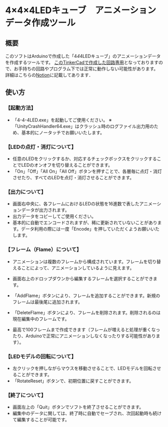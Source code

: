 # 4×4×4LEDキューブ　アニメーションデータ作成ツール

## 概要

このソフトはArduinoで作成した「4*4*4LEDキューブ」のアニメーションデータを作成するツールです。
[このTinkerCadで作成した回路専用](https://www.tinkercad.com/things/1v2cffgrv3x?sharecode=nKlRUbmuaqViyX-ld6ishApYxzf9GstTOkEkcM4kiz8
)となっておりますので、お手持ちの回路やプログラム下では正常に動作しない可能性があります。
詳細はこちらの[Notion](https://nine-bike-e1b.notion.site/4-4-4LED-087fe1912d3c4dfe8a2fc35c10fecf36?pvs=4)に記載してあります．

## 使い方

### 【起動方法】
- 「4-4-4LED.exe」を起動してご使用ください。
※「UnityCrashHandler64.exe」はクラッシュ時のログファイル出力用のため、基本的にノータッチでお願いいたします。

### 【LEDの点灯・消灯について】
- 任意のLEDをクリックするか、対応するチェックボックスをクリックすることでLEDのオンオフを切り替えることができます。
- 「On」「Off」「All On」「All Off」ボタンを押すことで、各層毎に点灯・消灯させたり、すべてのLEDを点灯・消灯させることができます。

### 【出力について】
- 画面右中央に、各フレームにおけるLEDの状態を16進数で表したアニメーションデータが出力されます。
- 出力データをコピーしてご使用ください。
- 基本的に自動でエンコードされますが、稀に更新されていないことがあります。データ利用の際には一度「Encode」を押していただくようお願いいたします。

### 【フレーム（Flame）について】
- アニメーションは複数のフレームから構成されています。フレームを切り替えることによって、アニメーションしているように見えます。
- 画面右上のドロップダウンから編集するフレームを選択することができます。
- 「AddFlame」ボタンにより、フレームを追加することができます。新規のフレームは最後尾に追加されます。
- 「DeleteFlame」ボタンにより、フレームを削除されます。削除されるのは現在編集中のフレームです。

- 最高で100フレームまで作成できます（フレームが増えると処理が重くなったり、Arduinoで正常にアニメーションしなくなったりする可能性があります）。

### 【LEDモデルの回転について】
- 左クリックを押しながらマウスを移動させることで、LEDモデルを回転させることができます。
- 「RotateReset」ボタンで、初期位置に戻すことができます。

### 【終了について】
- 画面左上の「Quit」ボタンでソフトを終了させることができます。
- 編集中のデータに関しては、終了時に自動でセーブされ、次回起動時も続けて編集することが可能です。
